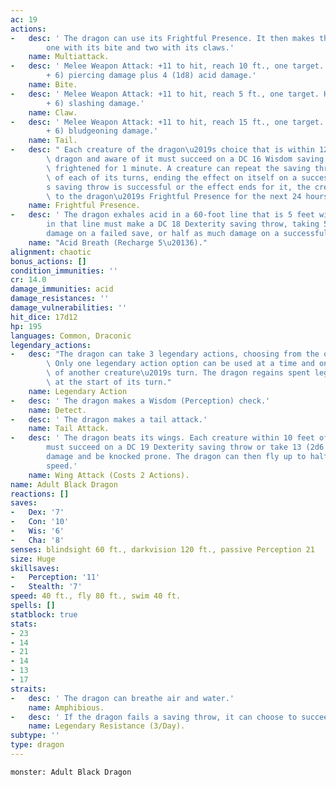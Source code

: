 ```yaml
---
ac: 19
actions:
-   desc: ' The dragon can use its Frightful Presence. It then makes three attacks:
        one with its bite and two with its claws.'
    name: Multiattack.
-   desc: ' Melee Weapon Attack: +11 to hit, reach 10 ft., one target. Hit: 17 (2d10
        + 6) piercing damage plus 4 (1d8) acid damage.'
    name: Bite.
-   desc: ' Melee Weapon Attack: +11 to hit, reach 5 ft., one target. Hit: 13 (2d6
        + 6) slashing damage.'
    name: Claw.
-   desc: ' Melee Weapon Attack: +11 to hit, reach 15 ft., one target. Hit: 15 (2d8
        + 6) bludgeoning damage.'
    name: Tail.
-   desc: " Each creature of the dragon\u2019s choice that is within 120 feet of the\
        \ dragon and aware of it must succeed on a DC 16 Wisdom saving throw or become\
        \ frightened for 1 minute. A creature can repeat the saving throw at the end\
        \ of each of its turns, ending the effect on itself on a success. If a creature\u2019\
        s saving throw is successful or the effect ends for it, the creature is immune\
        \ to the dragon\u2019s Frightful Presence for the next 24 hours."
    name: Frightful Presence.
-   desc: ' The dragon exhales acid in a 60-foot line that is 5 feet wide. Each creature
        in that line must make a DC 18 Dexterity saving throw, taking 54 (12d8) acid
        damage on a failed save, or half as much damage on a successful one.'
    name: "Acid Breath (Recharge 5\u20136)."
alignment: chaotic
bonus_actions: []
condition_immunities: ''
cr: 14.0
damage_immunities: acid
damage_resistances: ''
damage_vulnerabilities: ''
hit_dice: 17d12
hp: 195
languages: Common, Draconic
legendary_actions:
-   desc: "The dragon can take 3 legendary actions, choosing from the options below.\
        \ Only one legendary action option can be used at a time and only at the end\
        \ of another creature\u2019s turn. The dragon regains spent legendary actions\
        \ at the start of its turn."
    name: Legendary Action
-   desc: ' The dragon makes a Wisdom (Perception) check.'
    name: Detect.
-   desc: ' The dragon makes a tail attack.'
    name: Tail Attack.
-   desc: ' The dragon beats its wings. Each creature within 10 feet of the dragon
        must succeed on a DC 19 Dexterity saving throw or take 13 (2d6 + 6) bludgeoning
        damage and be knocked prone. The dragon can then fly up to half its flying
        speed.'
    name: Wing Attack (Costs 2 Actions).
name: Adult Black Dragon
reactions: []
saves:
-   Dex: '7'
-   Con: '10'
-   Wis: '6'
-   Cha: '8'
senses: blindsight 60 ft., darkvision 120 ft., passive Perception 21
size: Huge
skillsaves:
-   Perception: '11'
-   Stealth: '7'
speed: 40 ft., fly 80 ft., swim 40 ft.
spells: []
statblock: true
stats:
- 23
- 14
- 21
- 14
- 13
- 17
straits:
-   desc: ' The dragon can breathe air and water.'
    name: Amphibious.
-   desc: ' If the dragon fails a saving throw, it can choose to succeed instead.'
    name: Legendary Resistance (3/Day).
subtype: ''
type: dragon
---
```

```statblock
monster: Adult Black Dragon
```